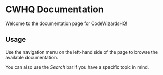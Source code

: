 # CWHQ Documentation

Welcome to the documentation page for CodeWizardsHQ!

## Usage

Use the navigation menu on the left-hand side of the page to browse the available documentation.

You can also use the <em>Search</em> bar if you have a specific topic in mind.


